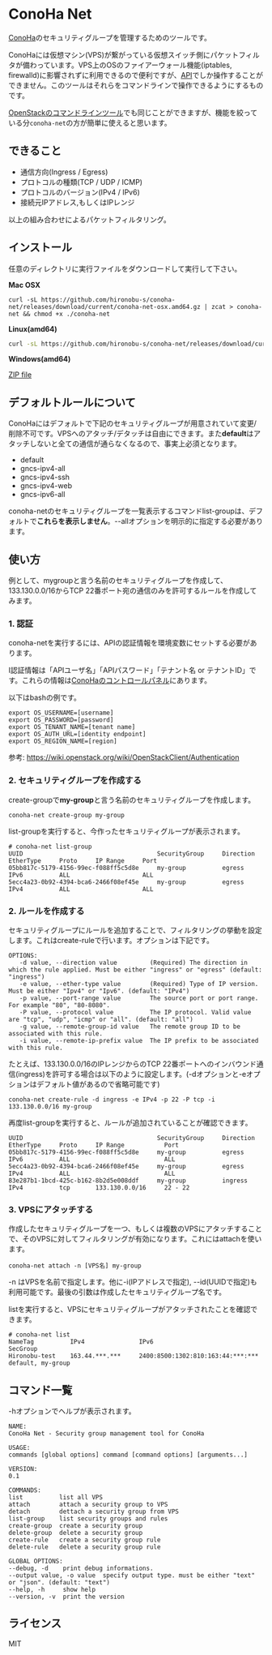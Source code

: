 # ConoHa Net

[ConoHa](https://www.conoha.jp/)のセキュリティグループを管理するためのツールです。

ConoHaには仮想マシン(VPS)が繋がっている仮想スイッチ側にパケットフィルタが備わっています。VPS上のOSのファイアーウォール機能(iptables, firewalld)に影響されずに利用できるので便利ですが、[API](https://www.conoha.jp/docs/)でしか操作することができません。このツールはそれらをコマンドラインで操作できるようにするものです。

[OpenStackのコマンドラインツール](http://docs.openstack.org/cli-reference/)でも同じことができますが、機能を絞っている分```conoha-net```の方が簡単に使えると思います。

## できること

* 通信方向(Ingress / Egress)
* プロトコルの種類(TCP / UDP / ICMP)
* プロトコルのバージョン(IPv4 / IPv6)
* 接続元IPアドレス,もしくはIPレンジ

以上の組み合わせによるパケットフィルタリング。

## インストール

任意のディレクトリに実行ファイルをダウンロードして実行して下さい。

**Mac OSX**

```shell
curl -sL https://github.com/hironobu-s/conoha-net/releases/download/current/conoha-net-osx.amd64.gz | zcat > conoha-net && chmod +x ./conoha-net
```


**Linux(amd64)**

```bash
curl -sL https://github.com/hironobu-s/conoha-net/releases/download/current/conoha-net-linux.amd64.gz | zcat > conoha-net && chmod +x ./conoha-net
```

**Windows(amd64)**

[ZIP file](https://github.com/hironobu-s/conoha-net/releases/download/current/conoha-net.amd64.zip)

## デフォルトルールについて

ConoHaにはデフォルトで下記のセキュリティグループが用意されていて変更/削除不可です。VPSへのアタッチ/デタッチは自由にできます。また**default**はアタッチしないと全ての通信が通らなくなるので、事実上必須となります。

* default
* gncs-ipv4-all
* gncs-ipv4-ssh
* gncs-ipv4-web
* gncs-ipv6-all

conoha-netのセキュリティグループを一覧表示するコマンドlist-groupは、デフォルトで**これらを表示しません**。--allオプションを明示的に指定する必要があります。

## 使い方

例として、mygroupと言う名前のセキュリティグループを作成して、133.130.0.0/16からTCP 22番ポート宛の通信のみを許可するルールを作成してみます。

### 1. 認証

conoha-netを実行するには、APIの認証情報を環境変数にセットする必要があります。

I認証情報は「APIユーザ名」「APIパスワード」「テナント名 or テナントID」です。これらの情報は[ConoHaのコントロールパネル](https://manage.conoha.jp/API/)にあります。

以下はbashの例です。

```shell
export OS_USERNAME=[username]
export OS_PASSWORD=[password]
export OS_TENANT_NAME=[tenant name]
export OS_AUTH_URL=[identity endpoint]
export OS_REGION_NAME=[region]
```

参考: https://wiki.openstack.org/wiki/OpenStackClient/Authentication


### 2. セキュリティグループを作成する

create-groupで**my-group**と言う名前のセキュリティグループを作成します。

```
conoha-net create-group my-group
```

list-groupを実行すると、今作ったセキュリティグループが表示されます。

```
# conoha-net list-group
UUID                                     SecurityGroup     Direction     EtherType     Proto     IP Range     Port
05bb817c-5179-4156-99ec-f088ff5c5d8e     my-group          egress        IPv6          ALL                    ALL
5ecc4a23-0b92-4394-bca6-2466f08ef45e     my-group          egress        IPv4          ALL                    ALL
```


### 2. ルールを作成する

セキュリティグループにルールを追加することで、フィルタリングの挙動を設定します。これはcreate-ruleで行います。オプションは下記です。

```
OPTIONS:
   -d value, --direction value         (Required) The direction in which the rule applied. Must be either "ingress" or "egress" (default: "ingress")
   -e value, --ether-type value        (Required) Type of IP version. Must be either "Ipv4" or "Ipv6". (default: "IPv4")
   -p value, --port-range value        The source port or port range. For example "80", "80-8080".
   -P value, --protocol value          The IP protocol. Valid value are "tcp", "udp", "icmp" or "all". (default: "all")
   -g value, --remote-group-id value   The remote group ID to be associated with this rule.
   -i value, --remote-ip-prefix value  The IP prefix to be associated with this rule.
```

たとえば、133.130.0.0/16のIPレンジからのTCP 22番ポートへのインバウンド通信(ingress)を許可する場合は以下のように設定します。(-dオプションと-eオプションはデフォルト値があるので省略可能です)

```
conoha-net create-rule -d ingress -e IPv4 -p 22 -P tcp -i 133.130.0.0/16 my-group
```

再度list-groupを実行すると、ルールが追加されていることが確認できます。

```shell
UUID                                     SecurityGroup     Direction     EtherType     Proto     IP Range           Port
05bb817c-5179-4156-99ec-f088ff5c5d8e     my-group          egress        IPv6          ALL                          ALL
5ecc4a23-0b92-4394-bca6-2466f08ef45e     my-group          egress        IPv4          ALL                          ALL
83e287b1-1bcd-425c-b162-8b2d5e008ddf     my-group          ingress       IPv4          tcp       133.130.0.0/16     22 - 22
```

### 3. VPSにアタッチする

作成したセキュリティグループを一つ、もしくは複数のVPSにアタッチすることで、そのVPSに対してフィルタリングが有効になります。これにはattachを使います。

```shell
conoha-net attach -n [VPS名] my-group
```

-n はVPSを名前で指定します。他に-i(IPアドレスで指定), --id(UUIDで指定)も利用可能です。最後の引数は作成したセキュリティグループ名です。

listを実行すると、VPSにセキュリティグループがアタッチされたことを確認できます。

```
# conoha-net list
NameTag          IPv4               IPv6                                  SecGroup
Hironobu-test    163.44.***.***     2400:8500:1302:810:163:44:***:***     default, my-group
```

## コマンド一覧

-hオプションでヘルプが表示されます。

```shell
NAME:
ConoHa Net - Security group management tool for ConoHa

USAGE:
commands [global options] command [command options] [arguments...]

VERSION:
0.1

COMMANDS:
list          list all VPS
attach        attach a security group to VPS
detach        dettach a security group from VPS
list-group    list security groups and rules
create-group  create a security group
delete-group  delete a security group
create-rule   create a security group rule
delete-rule   delete a security group rule

GLOBAL OPTIONS:
--debug, -d    print debug informations.
--output value, -o value  specify output type. must be either "text" or "json". (default: "text")
--help, -h     show help
--version, -v  print the version
```

## ライセンス

MIT
